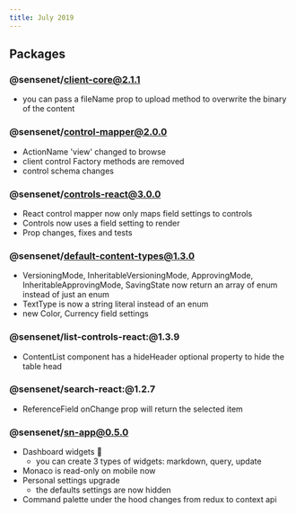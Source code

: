 ```yaml
---
title: July 2019
---
```

  
## Packages

### @sensenet/client-core@2.1.1
 - you can pass a fileName prop to upload method to overwrite the binary of the content
 
### @sensenet/control-mapper@2.0.0
 - ActionName 'view' changed to browse
 - client control Factory methods are removed
 - control schema changes

### @sensenet/controls-react@3.0.0
 - React control mapper now only maps field settings to controls
 - Controls now uses a field setting to render
 - Prop changes, fixes and tests

### @sensenet/default-content-types@1.3.0
 - VersioningMode, InheritableVersioningMode, ApprovingMode, InheritableApprovingMode, SavingState now return an array of enum instead of just an enum
 - TextType is now a string literal instead of an enum
 - new Color, Currency field settings

### @sensenet/list-controls-react:@1.3.9
 - ContentList component has a hideHeader optional property to hide the table head

### @sensenet/search-react:@1.2.7
 - ReferenceField onChange prop will return the selected item
 
### @sensenet/sn-app@0.5.0
 - Dashboard widgets 📅
    - you can create 3 types of widgets: markdown, query, update
 - Monaco is read-only on mobile now
 - Personal settings upgrade
    - the defaults settings are now hidden
 - Command palette under the hood changes from redux to context api
